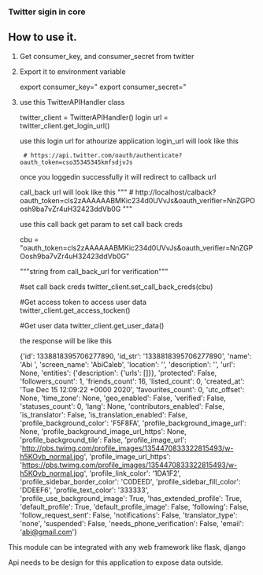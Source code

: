 ### Twitter sigin in core

## How to use it.

1) Get consumer_key, and consumer_secret from twitter

2) Export it to environment variable

    export consumer_key="<your consumer key>
    export consumer_secret="<your consumer secret>

3) use this TwitterAPIHandler class

    twitter_client = TwitterAPIHandler()
    login url = twitter_client.get_login_url()

    use this login url for athourize application 
    login_url will look like this
    
        # https://api.twitter.com/oauth/authenticate?oauth_token=cso35345345kmfsdjvJs

    once you loggedin successfully it will redirect to callback url

    call_back url will look like this
    """
        # http://localhost/calback?oauth_token=cls2zAAAAAABMKic234d0UVvJs&oauth_verifier=NnZGPOosh9ba7vZr4uH32423ddVb0G
    """

    use this call back get param to set call back creds

    cbu = "oauth_token=cls2zAAAAAABMKic234d0UVvJs&oauth_verifier=NnZGPOosh9ba7vZr4uH32423ddVb0G"
    
    """string from call_back_url for verification"""

    #set call back creds
    twitter_client.set_call_back_creds(cbu)

    #Get access token to access user data
    twitter_client.get_access_tocken()

    #Get user data
    twitter_client.get_user_data()

    the response will be like this

    {'id': 1338818395706277890,
        'id_str': '1338818395706277890',
        'name': 'Abi ',
        'screen_name': 'AbiCaleb',
        'location': '',
        'description': '',
        'url': None,
        'entities': {'description': {'urls': []}},
        'protected': False,
        'followers_count': 1,
        'friends_count': 16,
        'listed_count': 0,
        'created_at': 'Tue Dec 15 12:09:22 +0000 2020',
        'favourites_count': 0,
        'utc_offset': None,
        'time_zone': None,
        'geo_enabled': False,
        'verified': False,
        'statuses_count': 0,
        'lang': None,
        'contributors_enabled': False,
        'is_translator': False,
        'is_translation_enabled': False,
        'profile_background_color': 'F5F8FA',
        'profile_background_image_url': None,
        'profile_background_image_url_https': None,
        'profile_background_tile': False,
        'profile_image_url': 'http://pbs.twimg.com/profile_images/1354470833322815493/w-h5KOvb_normal.jpg',
        'profile_image_url_https': 'https://pbs.twimg.com/profile_images/1354470833322815493/w-h5KOvb_normal.jpg',
        'profile_link_color': '1DA1F2',
        'profile_sidebar_border_color': 'C0DEED',
        'profile_sidebar_fill_color': 'DDEEF6',
        'profile_text_color': '333333',
        'profile_use_background_image': True,
        'has_extended_profile': True,
        'default_profile': True,
        'default_profile_image': False,
        'following': False,
        'follow_request_sent': False,
        'notifications': False,
        'translator_type': 'none',
        'suspended': False,
        'needs_phone_verification': False,
        'email': 'abi@gmail.com'}


This module can be integrated with any web framework like flask, django

Api needs to be design for this application to expose data outside.